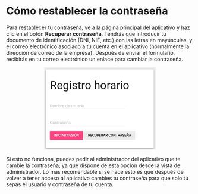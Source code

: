 # Cómo restablecer la contraseña
Para restablecer tu contraseña, ve a la página principal del aplicativo y haz clic en el botón **Recuperar contraseña**. Tendrás que introducir tu documento de identificación (DNI, NIE, etc.) con las letras en mayúsculas, y el correo electrónico asociado a tu cuenta en el aplicativo (normalmente la dirección de correo de la empresa). Después de enviar el formulario, recibirás en tu correo electrónico un enlace para cambiar la contraseña.

<div style="text-align: center;"><img src="../../img/restablecer-contrasena.png" style="max-width: 300px;"></div>

Si esto no funciona, puedes pedir al administrador del aplicativo que te cambie la contraseña, ya que dispone de esta opción desde la vista de administrador. Lo más recomendable si se hace esto es que después de volver a tener acceso al aplicativo cambies tu contraseña para que solo tú sepas el usuario y contraseña de tu cuenta.
